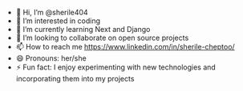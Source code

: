 - 👋 Hi, I’m @sherile404
- 👀 I’m interested in coding
- 🌱 I’m currently learning Next and Django
- 💞️ I’m looking to collaborate on open source projects
- 📫 How to reach me https://www.linkedin.com/in/sherile-cheptoo/
- 😄 Pronouns: her/she
- ⚡ Fun fact: I enjoy experimenting with new technologies and incorporating them into my projects

<!---
sherile404/sherile404 is a ✨ special ✨ repository because its `README.md` (this file) appears on your GitHub profile.
You can click the Preview link to take a look at your changes.
--->
